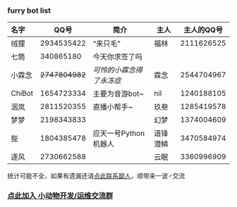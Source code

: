 ### furry bot list

| 名字   | QQ号           | 简介                     | 主人     | 主人的QQ号 |
| :----- | -------------- | ------------------------ | -------- | ---------- |
| 绒狸   | 2934535422     | “来只毛”                 | 福林     | 2111626525 |
| 七筒   | 340865180      | 今天你求签了吗           |          |            |
| 小霖念 | ~~2747804982~~ | *可怜的小霖念得了永冻症* | 霖念     | 2544704967 |
| ChiBot | 1654723334     | 主要为音游bot~           | nil      | 1240188105 |
| 洇岚   | 2811520355     | 直播小帮手~              | 玖叁     | 1285419578 |
| 梦梦   | 2198343833     |                          | 幻梦     | 1374004609 |
| 狴     | 1804385478     | 应天一号Python机器人     | 道锋潜鳞 | 3470584974 |
| 逐风   | 2730662588     |                         | 云眠      | 3360996909 |

统计可能不全，如果有遗漏还请[点此联系鄙人](http://wpa.qq.com/msgrd?v=3&uin=1285419578&site=qq&menu=yes)，顺带来一波♂交流

### [点此加入 小动物开发/运维交流群](https://jq.qq.com/?_wv=1027&k=XVfoEKoZ                                                                                             )

